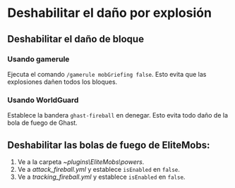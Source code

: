 # Deshabilitar el daño por explosión

## Deshabilitar el daño de bloque

### Usando gamerule

Ejecuta el comando `/gamerule mobGriefing false`. Esto evita que las explosiones dañen todos los bloques.

### Usando WorldGuard

Establece la bandera `ghast-fireball` en denegar. Esto evita todo daño de la bola de fuego de Ghast.

## Deshabilitar las bolas de fuego de EliteMobs:

1. Ve a la carpeta *~plugins\EliteMobs\powers*.
2. Ve a *attack_fireball.yml* y establece `isEnabled` en `false`.
3. Ve a *tracking_fireball.yml* y establece `isEnabled` en `false`.



